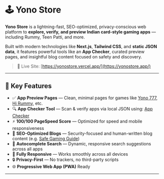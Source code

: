# 🕹️ Yono Store

**Yono Store** is a lightning-fast, SEO-optimized, privacy-conscious web platform to **explore, verify, and preview Indian card-style gaming apps** — including Rummy, Teen Patti, and more.

Built with modern technologies like **Next.js**, **Tailwind CSS**, and **static JSON data**, it features powerful tools like an **App Checker**, curated preview pages, and insightful blog content focused on safety and discovery.

> 🔗 Live Site: [https://yonostore.vercel.app/](https://yonostore.app/)

---

## 🚀 Key Features

- ✅ **App Preview Pages** — Clean, minimal pages for games like [Yono 777](https://yonostore.app/yono-777), [Hi Rummy](https://yonostore.app/hi-rummy), etc.
- 🔍 **App Checker Tool** — Scan & verify apps via local JSON using: [App Checker](https://yonostore.vercel.app/app-checker)
- ⚡ **100/100 PageSpeed Score** — Optimized for speed and mobile responsiveness
- 📖 **SEO-Optimized Blogs** — Security-focused and human-written blog content (e.g. [Safe Gaming Guide](https://yonostore.app/blog/safest-indian-gaming-apps))
- 🧠 **Autocomplete Search** — Dynamic, responsive search suggestions across all apps
- 📱 **Fully Responsive** — Works smoothly across all devices
- 🔒 **Privacy-First** — No trackers, no third-party scripts
- 🌐 **Progressive Web App (PWA)** Ready

---

